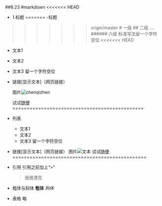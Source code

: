 ##8.23
#markdown
<<<<<<< HEAD
- 1.标题
=======
-标题
>>>>>>> origin/master
    # 一级
    ## 二级
    ....
    ###### 六级
    标准写法留一个字符空位
<<<<<<< HEAD

- 文本1
- 文本2
- 文本3 
     留一个字符空位      
- 链接[显示文本]（网页链接）
 
  
  图片![chenqizhen](http://ww2.sinaimg.cn/large/66107c33jw1f73rylvu5qj20hs0rh75h.jpg) 
   
  
  
  试试[随便](http://www.weibo.com/1712356403/E4TNpvHFE?ref=home&rid=1_0_202_2667276327064746408&type=comment#_rnd1471942270380) 
==============================================
- 列表
     - 文本1
     - 文本2
     - 文本3 
    留一个字符空位      
- 链接[显示文本]（网页链接）
  图片![文本](http://photo.weibo.com/1712356403/wbphotos/large/mid/4011677957556042/pid/66107c33jw1f73rylvu5qj20hs0rh75h) 
   试试[随便](http://www.weibo.com/1712356403/E4TNpvHFE?ref=home&rid=1_0_202_2667276327064746408&type=comment#_rnd1471942270380) 
===============================================
- 引用
  引用之前加上“>”

  > 我很漂亮
- 粗体与斜体
  **粗体**
  *斜体*
- 表格 略    
